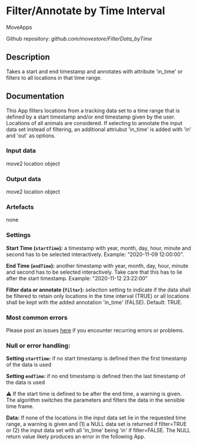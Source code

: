 # Filter/Annotate by Time Interval
MoveApps

Github repository: *github.com/movestore/FilterData_byTime*

## Description
Takes a start and end timestamp and annotates with attribute 'in_time' or filters to all locations in that time range. 

## Documentation
This App filters locations from a tracking data set to a time range that is defined by a start timestamp and/or end timestamp given by the user. Locations of all animals are considered. If selecting to annotate the input data set instead of filtering, an additional attriubut 'in_time' is added with 'in' and 'out' as options.

### Input data
move2 location object

### Output data
move2 location object

### Artefacts
none

### Settings 
**Start Time (`startTime`):** a timestamp with year, month, day, hour, minute and second has to be selected interactively. Example: “2020-11-09 12:00:00”.

**End Time (`endTime`):** another timestamp with year, month, day, hour, minute and second has to be selected interactively. Take care that this has to lie after the start timestamp. Example: "2020-11-12 23:22:00"

**Filter data or annotate (`filter`):** selection setting to indicate if the data shall be filtered to retain only locations in the time interval (TRUE) or all locations shall be kept with the added annotation 'in_time' (FALSE). Default: TRUE.

### Most common errors
Please post an issues [here](https://github.com/movestore/FilterData_byTime/issues) if you encounter recurring errors or problems.

### Null or error handling:
**Setting `startTime`:** if no start timestamp is defined then the first timestamp of the data is used

**Setting `endTime`:** if no end timestamp is defined then the last timestamp of the data is used

:warning: If the start time is defined to be after the end time, a warning is given. The algorithm switches the parameters and filters the data in the sensible time frame. 

**Data:** If none of the locations in the input data set lie in the requested time range, a warning is given and (1) a NULL data set is returned if filter=TRUE or (2) the input data set with all 'in_time' being 'in' if filter=FALSE. The NULL return value likely produces an error in the following App.
